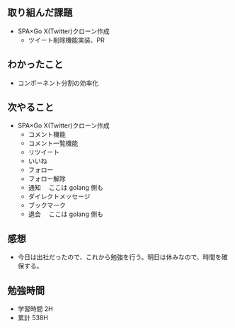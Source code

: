 ## 取り組んだ課題

- SPA×Go X(Twitter)クローン作成
  - ツイート削除機能実装、PR

## わかったこと

- コンポーネント分割の効率化

## 次やること

- SPA×Go X(Twitter)クローン作成
  - コメント機能
  - コメント一覧機能
  - リツイート
  - いいね
  - フォロー
  - フォロー解除
  - 通知　 ここは golang 側も
  - ダイレクトメッセージ
  - ブックマーク
  - 退会　 ここは golang 側も

## 感想

- 今日は出社だったので、これから勉強を行う。明日は休みなので、時間を確保する。

## 勉強時間

- 学習時間 2H
- 累計 538H
